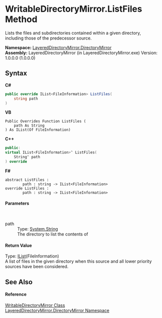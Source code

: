 # WritableDirectoryMirror.ListFiles Method 
 

Lists the files and subdirectories contained within a given directory, including those of the predecessor source.

**Namespace:**&nbsp;<a href="8e43a026-b829-c5d6-efc2-1a8c2a152363">LayeredDirectoryMirror.DirectoryMirror</a><br />**Assembly:**&nbsp;LayeredDirectoryMirror (in LayeredDirectoryMirror.exe) Version: 1.0.0.0 (1.0.0.0)

## Syntax

**C#**<br />
``` C#
public override IList<FileInformation> ListFiles(
	string path
)
```

**VB**<br />
``` VB
Public Overrides Function ListFiles ( 
	path As String
) As IList(Of FileInformation)
```

**C++**<br />
``` C++
public:
virtual IList<FileInformation>^ ListFiles(
	String^ path
) override
```

**F#**<br />
``` F#
abstract ListFiles : 
        path : string -> IList<FileInformation> 
override ListFiles : 
        path : string -> IList<FileInformation> 
```


#### Parameters
&nbsp;<dl><dt>path</dt><dd>Type: <a href="http://msdn2.microsoft.com/en-us/library/s1wwdcbf" target="_blank">System.String</a><br />The directory to list the contents of</dd></dl>

#### Return Value
Type: <a href="http://msdn2.microsoft.com/en-us/library/5y536ey6" target="_blank">IList</a>(FileInformation)<br />A list of files in the given directory when this source and all lower priority sources have been considered.

## See Also


#### Reference
<a href="c822f227-d250-a635-4d8e-a5558d8b91b9">WritableDirectoryMirror Class</a><br /><a href="8e43a026-b829-c5d6-efc2-1a8c2a152363">LayeredDirectoryMirror.DirectoryMirror Namespace</a><br />